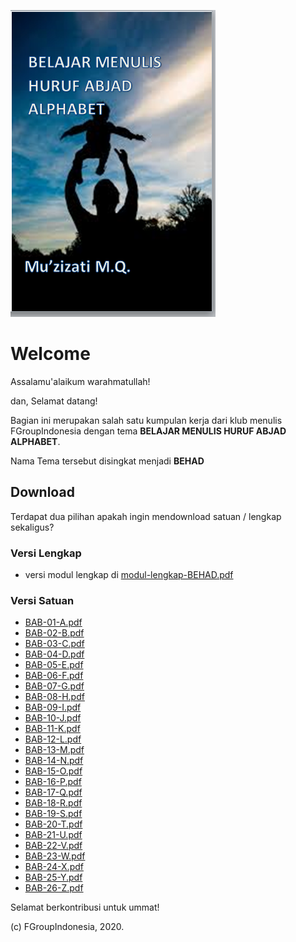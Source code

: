 
![Preview](misc/__screenshot.png)

# Welcome

Assalamu'alaikum warahmatullah!

dan, Selamat datang!

Bagian ini merupakan salah satu kumpulan kerja dari klub menulis FGroupIndonesia dengan tema **BELAJAR MENULIS HURUF ABJAD ALPHABET**.

Nama Tema tersebut disingkat menjadi **BEHAD**

## Download 

Terdapat dua pilihan apakah ingin mendownload satuan / lengkap sekaligus?

### Versi Lengkap

- versi modul lengkap di [modul-lengkap-BEHAD.pdf](modul-lengkap-BEHAD.pdf)


### Versi Satuan

- [BAB-01-A.pdf](individual-page/BAB-01-A.pdf)
- [BAB-02-B.pdf](individual-page/BAB-02-B.pdf)
- [BAB-03-C.pdf](individual-page/BAB-03-C.pdf)
- [BAB-04-D.pdf](individual-page/BAB-04-D.pdf)
- [BAB-05-E.pdf](individual-page/BAB-05-E.pdf)
- [BAB-06-F.pdf](individual-page/BAB-06-F.pdf)
- [BAB-07-G.pdf](individual-page/BAB-07-G.pdf)
- [BAB-08-H.pdf](individual-page/BAB-08-H.pdf)
- [BAB-09-I.pdf](individual-page/BAB-09-I.pdf)
- [BAB-10-J.pdf](individual-page/BAB-10-J.pdf)
- [BAB-11-K.pdf](individual-page/BAB-11-K.pdf)
- [BAB-12-L.pdf](individual-page/BAB-12-L.pdf)
- [BAB-13-M.pdf](individual-page/BAB-13-M.pdf)
- [BAB-14-N.pdf](individual-page/BAB-14-N.pdf)
- [BAB-15-O.pdf](individual-page/BAB-15-O.pdf)
- [BAB-16-P.pdf](individual-page/BAB-16-P.pdf)
- [BAB-17-Q.pdf](individual-page/BAB-17-Q.pdf)
- [BAB-18-R.pdf](individual-page/BAB-18-R.pdf)
- [BAB-19-S.pdf](individual-page/BAB-19-S.pdf)
- [BAB-20-T.pdf](individual-page/BAB-20-T.pdf)
- [BAB-21-U.pdf](individual-page/BAB-21-U.pdf)
- [BAB-22-V.pdf](individual-page/BAB-22-V.pdf)
- [BAB-23-W.pdf](individual-page/BAB-23-W.pdf)
- [BAB-24-X.pdf](individual-page/BAB-24-X.pdf)
- [BAB-25-Y.pdf](individual-page/BAB-25-Y.pdf)
- [BAB-26-Z.pdf](individual-page/BAB-26-Z.pdf)

	
Selamat berkontribusi untuk ummat!

(c) FGroupIndonesia, 2020.